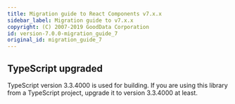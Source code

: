 ```yaml
---
title: Migration guide to React Components v7.x.x
sidebar_label: Migration guide to v7.x.x
copyright: (C) 2007-2019 GoodData Corporation
id: version-7.0.0-migration_guide_7
original_id: migration_guide_7
---
```


## TypeScript upgraded
TypeScript version 3.3.4000 is used for building.
If you are using this library from a TypeScript project, upgrade it to version 3.3.4000 at least.
